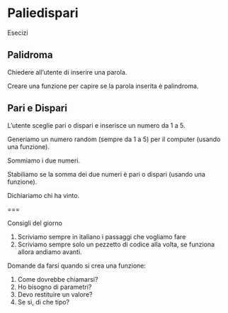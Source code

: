 Paliedispari
===
Esecizi

## Palidroma
Chiedere all’utente di inserire una parola.

Creare una funzione per capire se la parola inserita è palindroma.

## Pari e Dispari
L’utente sceglie pari o dispari e inserisce un numero da 1 a 5.

Generiamo un numero random (sempre da 1 a 5) per il computer (usando una funzione).

Sommiamo i due numeri.

Stabiliamo se la somma dei due numeri è pari o dispari (usando una funzione).

Dichiariamo chi ha vinto.

===

Consigli del giorno
1. Scriviamo sempre in italiano i passaggi che vogliamo fare
2. Scriviamo sempre solo un pezzetto di codice alla volta, se funziona allora andiamo avanti.

Domande da  farsi quando si crea una funzione:
1. Come dovrebbe chiamarsi?
2. Ho bisogno di parametri?
3. Devo restituire un valore?
4. Se sì, di che tipo?


